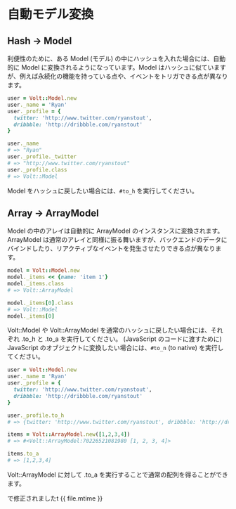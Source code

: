 # 自動モデル変換

## Hash -> Model

利便性のために、ある Model (モデル) の中にハッシュを入れた場合には、自動的に Model に変換されるようになっています。Model はハッシュに似ていますが、例えば永続化の機能を持っている点や、イベントをトリガできる点が異なります。

```ruby
user = Volt::Model.new
user._name = 'Ryan'
user._profile = {
  twitter: 'http://www.twitter.com/ryanstout',
  dribbble: 'http://dribbble.com/ryanstout'
}

user._name
# => "Ryan"
user._profile._twitter
# => "http://www.twitter.com/ryanstout"
user._profile.class
# => Volt::Model
```

Model をハッシュに戻したい場合には、`#to_h` を実行してください。

## Array -> ArrayModel

Model の中のアレイは自動的に ArrayModel のインスタンスに変換されます。ArrayModel は通常のアレイと同様に振る舞いますが、バックエンドのデータにバインドしたり、リアクティブなイベントを発生させたりできる点が異なります。

```ruby
model = Volt::Model.new
model._items << {name: 'item 1'}
model._items.class
# => Volt::ArrayModel

model._items[0].class
# => Volt::Model
model._items[0]
```


Volt::Model や Volt::ArrayModel を通常のハッシュに戻したい場合には、それぞれ .to_h と .to_a を実行してください。
(JavaScript のコードに渡すために) JavaScript のオブジェクトに変換したい場合には、`#to_n` (to native) を実行してください。

```ruby
user = Volt::Model.new
user._name = 'Ryan'
user._profile = {
  twitter: 'http://www.twitter.com/ryanstout',
  dribbble: 'http://dribbble.com/ryanstout'
}

user._profile.to_h
# => {twitter: 'http://www.twitter.com/ryanstout', dribbble: 'http://dribbble.com/ryanstout'}

items = Volt::ArrayModel.new([1,2,3,4])
# => #<Volt::ArrayModel:70226521081980 [1, 2, 3, 4]>

items.to_a
# => [1,2,3,4]
```

Volt::ArrayModel に対して .to_a を実行することで通常の配列を得ることができます。

で修正されましたt {{ file.mtime }}
